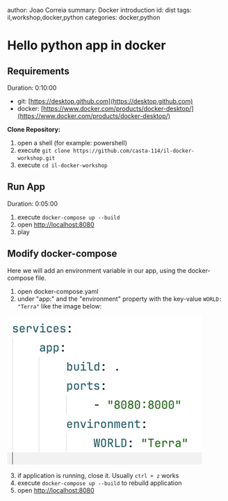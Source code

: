author: Joao Correia
summary: Docker introduction
id: dist
tags: il,workshop,docker,python
categories: docker,python

# Hello python app in docker

## Requirements

Duration: 0:10:00

* git: [https://desktop.github.com](https://desktop.github.com)
* docker: [https://www.docker.com/products/docker-desktop/](https://www.docker.com/products/docker-desktop/)

**Clone Repository:**

1. open a shell (for example: powershell)
2. execute `git clone https://github.com/casta-114/il-docker-workshop.git`
3. execute `cd il-docker-workshop`

## Run App

Duration: 0:05:00

1. execute `docker-compose up --build`
2. open [http://localhost:8080](http://localhost:8080)
3. play

## Modify docker-compose

Here we will add an environment variable in our app, using the docker-compose file.

1. open docker-compose.yaml
2. under "app:" and the "environment" property with the key-value `WORLD: "Terra"` like the image below:

![compose-environment](./images/compose-environment.png)

3. if application is running, close it. Usually `ctrl + z` works
4. execute `docker-compose up --build` to rebuild application
5. open [http://localhost:8080](http://localhost:8080)